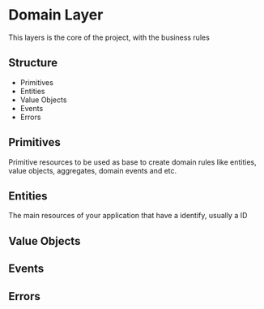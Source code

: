# Domain Layer

This layers is the core of the project, with the business rules

## Structure

* Primitives
* Entities
* Value Objects
* Events
* Errors

## Primitives

Primitive resources to be used as base to create domain rules like entities,
value objects, aggregates, domain events and etc.

## Entities

The main resources of your application that have a identify, usually a ID

## Value Objects

## Events

## Errors
